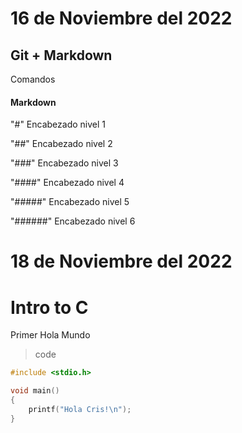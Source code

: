 # **16 de Noviembre del 2022**
## Git + Markdown

Comandos

#### **Markdown**

"#" Encabezado nivel 1

"##" Encabezado nivel 2


"###" Encabezado nivel 3

"####" Encabezado nivel 4

"#####" Encabezado nivel 5

"######" Encabezado nivel 6
# **18 de Noviembre del 2022**
# Intro to C
Primer Hola Mundo

> code
```c
#include <stdio.h>

void main()
{
    printf("Hola Cris!\n");
}
```